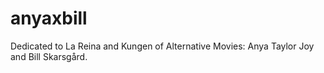 # anyaxbill
Dedicated to La Reina and Kungen of Alternative Movies: Anya Taylor Joy and Bill Skarsgård.
